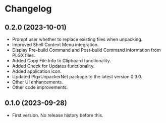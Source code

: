 ﻿# Changelog

## 0.2.0 (2023-10-01)

- Prompt user whether to replace existing files when unpacking.
- Improved Shell Context Menu integration.
- Display Pre-build Command and Post-build Command information from PLGX files.
- Added Copy File Info to Clipboard functionality.
- Added Check for Updates functionality.
- Added application icon.
- Updated PlgxUnpackerNet package to the latest version 0.3.0.
- Other UI enhancements.
- Other code improvements.

## 0.1.0 (2023-09-28)

- First version. No release history before this.